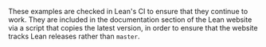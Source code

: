 These examples are checked in Lean's CI to ensure that they continue
to work. They are included in the documentation section of the Lean
website via a script that copies the latest version, in order to
ensure that the website tracks Lean releases rather than `master`.
